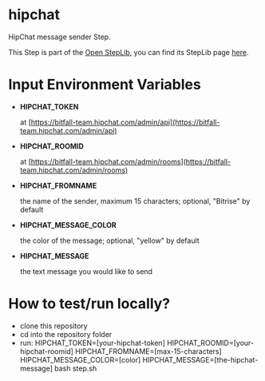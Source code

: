 hipchat
=======

HipChat message sender Step.

This Step is part of the [Open StepLib](http://www.steplib.com/), you can find its StepLib page [here](http://www.steplib.com/step/hipchat).

# Input Environment Variables
- **HIPCHAT_TOKEN**

    at [https://bitfall-team.hipchat.com/admin/api](https://bitfall-team.hipchat.com/admin/api)
- **HIPCHAT_ROOMID**

	at [https://bitfall-team.hipchat.com/admin/rooms](https://bitfall-team.hipchat.com/admin/rooms)
- **HIPCHAT_FROMNAME**

	the name of the sender, maximum 15 characters; optional, "Bitrise" by default
- **HIPCHAT_MESSAGE_COLOR**

	the color of the message; optional, "yellow" by default
- **HIPCHAT_MESSAGE**

	the text message you would like to send

# How to test/run locally?

- clone this repository
- cd into the repository folder
- run: HIPCHAT_TOKEN=[your-hipchat-token] HIPCHAT_ROOMID=[your-hipchat-roomid] HIPCHAT_FROMNAME=[max-15-characters] HIPCHAT_MESSAGE_COLOR=[color] HIPCHAT_MESSAGE=[the-hipchat-message] bash step.sh
